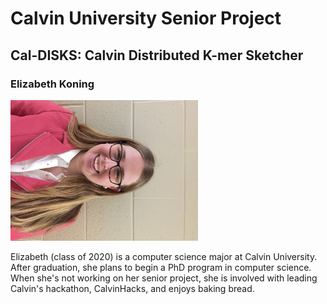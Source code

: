 # Calvin University Senior Project

## Cal-DISKS: Calvin Distributed K-mer Sketcher

### Elizabeth Koning

<img src="https://github.com/kodingkoning/Cal-DISKS/blob/master/headshot.JPG" width="300">

Elizabeth (class of 2020) is a computer science major at Calvin University. After graduation, she plans to begin a PhD program in computer science. When she's not working on her senior project, she is involved with leading Calvin's hackathon, CalvinHacks, and enjoys baking bread.
